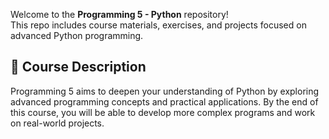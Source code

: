 Welcome to the **Programming 5 - Python** repository!  
This repo includes course materials, exercises, and projects focused on advanced Python programming.

## 📌 Course Description
Programming 5 aims to deepen your understanding of Python by exploring advanced programming concepts and practical applications. By the end of this course, you will be able to develop more complex programs and work on real-world projects.
